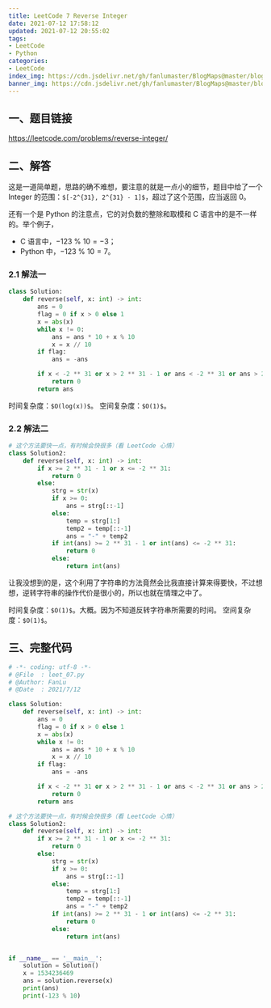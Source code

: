 ```yaml
---
title: LeetCode 7 Reverse Integer
date: 2021-07-12 17:58:12
updated: 2021-07-12 20:55:02
tags:
- LeetCode
- Python
categories:
- LeetCode
index_img: https://cdn.jsdelivr.net/gh/fanlumaster/BlogMaps@master/blogs/pictures/20210712184357.png
banner_img: https://cdn.jsdelivr.net/gh/fanlumaster/BlogMaps@master/blogs/pictures/20210712184357.png
---
```


## 一、题目链接

<https://leetcode.com/problems/reverse-integer/>

## 二、解答

这是一道简单题，思路的确不难想，要注意的就是一点小的细节，题目中给了一个 Integer 的范围：`$[-2^{31}, 2^{31} - 1]$`，超过了这个范围，应当返回 0。

还有一个是 Python 的注意点，它的对负数的整除和取模和 C 语言中的是不一样的。举个例子，

- C 语言中，$-123 \ \% \ 10 = -3$；
- Python 中，$-123 \ \% \ 10 = 7$。

### 2.1 解法一

```py
class Solution:
    def reverse(self, x: int) -> int:
        ans = 0
        flag = 0 if x > 0 else 1
        x = abs(x)
        while x != 0:
            ans = ans * 10 + x % 10
            x = x // 10
        if flag:
            ans = -ans

        if x < -2 ** 31 or x > 2 ** 31 - 1 or ans < -2 ** 31 or ans > 2 ** 31 - 1:
            return 0
        return ans
```

时间复杂度：`$O(log(x))$`。
空间复杂度：`$O(1)$`。

### 2.2 解法二

```py
# 这个方法要快一点，有时候会快很多（看 LeetCode 心情）
class Solution2:
    def reverse(self, x: int) -> int:
        if x >= 2 ** 31 - 1 or x <= -2 ** 31:
            return 0
        else:
            strg = str(x)
            if x >= 0:
                ans = strg[::-1]
            else:
                temp = strg[1:]
                temp2 = temp[::-1]
                ans = "-" + temp2
            if int(ans) >= 2 ** 31 - 1 or int(ans) <= -2 ** 31:
                return 0
            else:
                return int(ans)
```

让我没想到的是，这个利用了字符串的方法竟然会比我直接计算来得要快，不过想想，逆转字符串的操作代价是很小的，所以也就在情理之中了。

时间复杂度：`$O(1)$`。大概。因为不知道反转字符串所需要的时间。
空间复杂度：`$O(1)$`。

## 三、完整代码

```py
# -*- coding: utf-8 -*-
# @File  : leet_07.py
# @Author: FanLu
# @Date  : 2021/7/12

class Solution:
    def reverse(self, x: int) -> int:
        ans = 0
        flag = 0 if x > 0 else 1
        x = abs(x)
        while x != 0:
            ans = ans * 10 + x % 10
            x = x // 10
        if flag:
            ans = -ans

        if x < -2 ** 31 or x > 2 ** 31 - 1 or ans < -2 ** 31 or ans > 2 ** 31 - 1:
            return 0
        return ans

# 这个方法要快一点，有时候会快很多（看 LeetCode 心情）
class Solution2:
    def reverse(self, x: int) -> int:
        if x >= 2 ** 31 - 1 or x <= -2 ** 31:
            return 0
        else:
            strg = str(x)
            if x >= 0:
                ans = strg[::-1]
            else:
                temp = strg[1:]
                temp2 = temp[::-1]
                ans = "-" + temp2
            if int(ans) >= 2 ** 31 - 1 or int(ans) <= -2 ** 31:
                return 0
            else:
                return int(ans)


if __name__ == '__main__':
    solution = Solution()
    x = 1534236469
    ans = solution.reverse(x)
    print(ans)
    print(-123 % 10)

```